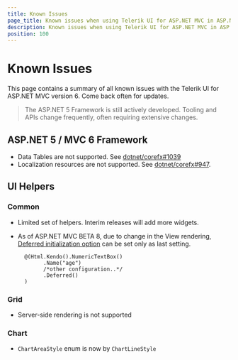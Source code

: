 ```yaml
---
title: Known Issues
page_title: Known issues when using Telerik UI for ASP.NET MVC in ASP.NET 5 and MVC 6
description: Known issues when using Telerik UI for ASP.NET MVC in ASP.NET 5 and MVC 6
position: 100
---
```


# Known Issues

This page contains a summary of all known issues with the Telerik UI for ASP.NET MVC version 6.
Come back often for updates.

> The ASP.NET 5 Framework is still actively developed. Tooling and APIs change frequently, often requiring extensive changes.

## ASP.NET 5 / MVC 6 Framework

- Data Tables are not supported. See [dotnet/corefx#1039](https://github.com/dotnet/corefx/issues/1039)
- Localization resources are not supported. See [dotnet/corefx#947](https://github.com/dotnet/corefx/issues/947).

## UI Helpers

### Common

- Limited set of helpers. Interim releases will add more widgets.
- As of ASP.NET MVC BETA 8, due to change in the View rendering, [Deferred initialization option](/aspnet-mvc/fundamentals.html#deferred-initialization) can be set only as last setting.

        @(Html.Kendo().NumericTextBox()
              .Name("age")
              /*other configuration..*/
              .Deferred()
        )


### Grid

- Server-side rendering is not supported

### Chart

- `ChartAreaStyle` enum is now by `ChartLineStyle`
